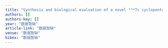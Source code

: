 ```yaml
---
title: "Synthesis and biological evaluation of a novel ⁹⁹ᵐTc cyclopentadienyl tricarbonyl complex ([(Cp-R) ⁹⁹ᵐTc (CO) ₃]) for sigma-2 receptor tumor imaging"
authors: []
authors-key: []
year: "数据暂缺"
article-link: "数据暂缺"
venue: "数据暂缺"
bibex: "数据暂缺"
---
```

